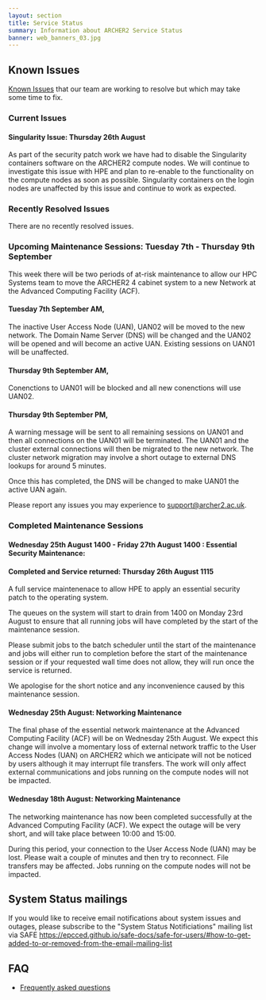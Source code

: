 ```yaml
---
layout: section
title: Service Status
summary: Information about ARCHER2 Service Status
banner: web_banners_03.jpg
---
```


## Known Issues
[Known Issues](https://docs.archer2.ac.uk/known-issues/) that our team are working to resolve but which may take some time to fix.


###  Current Issues
#### Singularity Issue: Thursday 26th August
As part of the security patch work we have had to disable the Singularity containers software on the ARCHER2 compute nodes. We will continue to investigate this issue with HPE and plan to re-enable to the functionality on the compute nodes as soon as possible. Singularity containers on the login nodes are unaffected by this issue and continue to work as expected.


### Recently Resolved Issues
There are no recently resolved issues. 

### Upcoming Maintenance Sessions: Tuesday 7th - Thursday 9th September
This week there will be two periods of at-risk maintenance to allow our HPC Systems team to move the ARCHER2 4 cabinet system to a new Network at the Advanced Computing Facility (ACF). 

#### Tuesday 7th September AM, 
The inactive User Access Node (UAN), UAN02 will be moved to the new network. The Domain Name Server (DNS) will be changed and the UAN02 will be opened and will become an active UAN. Existing sessions on UAN01 will be unaffected.

#### Thursday 9th September AM, 
Conenctions to UAN01 will be blocked and all new conenctions will use UAN02. 

#### Thursday 9th September PM, 
A warning message will be sent to all remaining sessions on UAN01 and then all connections on the UAN01 will be terminated. The UAN01 and the cluster external connections will then be migrated to the new network. The cluster network migration may involve a short outage to external DNS lookups for around 5 minutes.

Once this has completed, the DNS will be changed to make UAN01 the active UAN again.

Please report any issues you may experience to support@archer2.ac.uk. 

 
### Completed Maintenance Sessions
#### Wednesday 25th August 1400 - Friday 27th August 1400 : Essential Security Maintenance: 
#### Completed and Service returned: Thursday 26th August 1115

A full service maintenenace to allow HPE to apply an essential security patch to the operating system.  

The queues on the system will start to drain from 1400 on Monday 23rd August to ensure that all running jobs will have completed by the start of the maintenance session.  

Please submit jobs to the batch scheduler until the start of the maintenance and jobs will either run to completion before the start of the maintenance session or if your requested wall time does not allow,  they will run once the service is returned. 

We apologise for the short notice and any inconvenience caused by this maintenance session. 


#### Wednesday 25th August: Networking Maintenance
The final phase of the essential network maintenance at the Advanced Computing Facility (ACF) will be on Wednesday 25th August. 
We expect this change will involve a momentary loss of external network traffic to the User Access Nodes (UAN) on ARCHER2 which we anticipate will not be noticed by users although it may interrupt file transfers. The work will only affect external communications and jobs running on the compute nodes will not be impacted. 

#### Wednesday 18th August: Networking Maintenance 
The networking maintenance has now been completed successfully at the Advanced Computing Facility (ACF). 
We expect the outage will be very short, and will take place between 10:00 and 15:00. 

During this period, your connection to the User Access Node (UAN) may be lost. Please wait a couple of minutes and then try to reconnect. 
File transfers may be affected. Jobs running on the compute nodes will not be impacted. 




## System Status mailings
If you would like to receive email notifications about system issues and outages, please subscribe to the "System Status Notificiations" mailing list via SAFE <https://epcced.github.io/safe-docs/safe-for-users/#how-to-get-added-to-or-removed-from-the-email-mailing-list>

## FAQ
* [Frequently asked questions](https://docs.archer2.ac.uk/faq/)
